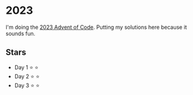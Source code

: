 # 2023

I'm doing the [2023 Advent of Code](https://adventofcode.com/2023). Putting my solutions here because it sounds fun.

## Stars

- Day 1 :star: :star:
- Day 2 :star: :star:
- Day 3 :star: :star:
